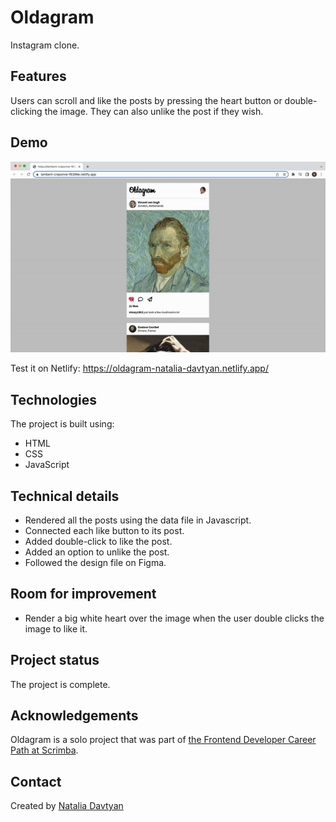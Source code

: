 # Oldagram

Instagram clone.

## Features
Users can scroll and like the posts by pressing the heart button or double-clicking the image. They can also unlike the post if they wish.

## Demo
![The demonstration](./oldagram.gif)

Test it on Netlify: https://oldagram-natalia-davtyan.netlify.app/

## Technologies
The project is built using:
* HTML
* CSS
* JavaScript

## Technical details
* Rendered all the posts using the data file in Javascript.
* Connected each like button to its post.
* Added double-click to like the post.
* Added an option to unlike the post.
* Followed the design file on Figma.

## Room for improvement
* Render a big white heart over the image when the user double clicks the image to like it.

## Project status
The project is complete.

## Acknowledgements
Oldagram is a solo project that was part of [the Frontend Developer Career Path at Scrimba](https://scrimba.com/learn/frontend).

## Contact
Created by [Natalia Davtyan](https://github.com/nataliadavtyan)
